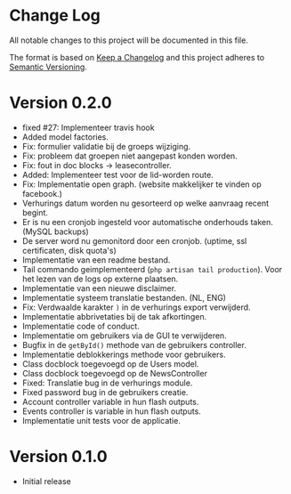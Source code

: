 # Change Log
All notable changes to this project will be documented in this file.

The format is based on [Keep a Changelog](http://keepachangelog.com/)
and this project adheres to [Semantic Versioning](http://semver.org/).

# Version 0.2.0
- fixed #27: Implementeer travis hook
- Added model factories. 
- Fix: formulier validatie bij de groeps wijziging. 
- Fix: probleem dat groepen niet aangepast konden worden.
- Fix: fout in doc blocks -> leasecontroller.
- Added: Implementeer test voor de lid-worden route.
- Fix: Implementatie open graph. (website makkelijker te vinden op facebook.)
- Verhurings datum worden nu gesorteerd op welke aanvraag recent begint. 
- Er is nu een cronjob ingesteld voor automatische onderhouds taken. (MySQL backups)
- De server word nu gemonitord door een cronjob. (uptime, ssl certificaten, disk quota's)
- Implementatie van een readme bestand.
- Tail commando geimplementeerd (`php artisan tail production`). Voor het lezen van de logs op externe plaatsen.
- Implementatie van een nieuwe disclaimer.
- Implementatie systeem translatie bestanden. (NL, ENG)
- Fix: Verdwaalde karakter `)` in de verhurings export verwijderd.
- Implementatie abbrivetaties bij de tak afkortingen.
- Implementatie code of conduct. 
- Implementatie om gebruikers via de GUI te verwijderen.
- Bugfix in de `getById()` methode van de gebruikers controller.
- Implementatie deblokkerings methode voor gebruikers.
- Class docblock toegevoegd op de Users model.
- Class docblock toegevoegd op de NewsController
- Fixed: Translatie bug in de verhurings module.
- Fixed password bug in de gebruikers creatie.
- Account controller variable in hun flash outputs. 
- Events controller is variable in hun flash outputs.
- Implementatie unit tests voor de applicatie.

# Version 0.1.0

- Initial release
